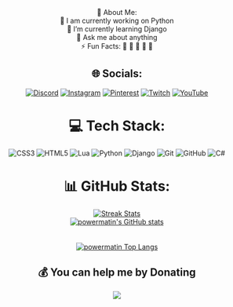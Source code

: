 <div align="center">
💫 About Me: <br>
🏢 I am currently working on Python <br> 🌱 I’m currently learning Django <br> 💬 Ask me about anything <br>⚡ Fun Facts: 🍕 🏉 🏏 🎥 🚞


## 🌐 Socials:
[![Discord](https://img.shields.io/badge/Discord-%237289DA.svg?logo=discord&logoColor=white)](https://discord.gg/gGzEK7AHYE) 
[![Instagram](https://img.shields.io/badge/Instagram-%23E4405F.svg?logo=Instagram&logoColor=white)](https://instagram.com/powermatin) 
[![Pinterest](https://img.shields.io/badge/Pinterest-%23E60023.svg?logo=Pinterest&logoColor=white)](https://pinterest.com/matinshahabadi3) 
[![Twitch](https://img.shields.io/badge/Twitch-%239146FF.svg?logo=Twitch&logoColor=white)](https://twitch.tv/powermatin) 
[![YouTube](https://img.shields.io/badge/YouTube-%23FF0000.svg?logo=YouTube&logoColor=white)](https://youtube.com/@powermatin) 

# 💻 Tech Stack:
![CSS3](https://img.shields.io/badge/css3-%231572B6.svg?style=flat&logo=css3&logoColor=white) 
![HTML5](https://img.shields.io/badge/html5-%23E34F26.svg?style=flat&logo=html5&logoColor=white) 
![Lua](https://img.shields.io/badge/lua-%232C2D72.svg?style=flat&logo=lua&logoColor=white) 
![Python](https://img.shields.io/badge/python-3670A0?style=flat&logo=python&logoColor=ffdd54) 
![Django](https://img.shields.io/badge/django-%23092E20.svg?style=flat&logo=django&logoColor=white) 
![Git](https://img.shields.io/badge/git-%23F05033.svg?style=flat&logo=git&logoColor=white) 
![GitHub](https://img.shields.io/badge/github-%23121011.svg?style=flat&logo=github&logoColor=white)
![C#](https://img.shields.io/badge/c%23-%23239120.svg?style=flat&logo=csharp&logoColor=white) 


# 📊 GitHub Stats:
<div align="center">
  <a href="#">
    <img src="https://streak-stats.demolab.com/?user=power0matin&theme=codeSTACKr&hide_border=false" alt="Streak Stats">
  </a>
</div>
<div align="center">
    <a href="#">
  <img src="https://github-readme-stats.vercel.app/api?username=power0matin&theme=codeSTACKr&hide_border=false&include_all_commits=false&count_private=false" alt="powermatin's GitHub stats">
</div>
<br>
<div align="center">
<br>
  <a href="#"> 
    <img src="https://github-readme-stats.vercel.app/api/top-langs/?username=power0matin&theme=codeSTACKr&hide_border=false&include_all_commits=false&count_private=false&layout=compact" alt="powermatin Top Langs">
  </a>
</div>




  ## 💰 You can help me by Donating
<a href="https://www.coffeebede.com/powermatin"><img class="img-fluid" src="https://coffeebede.ir/DashboardTemplateV2/app-assets/images/banner/default-yellow.svg" /></a>  
<!-- Proudly created with GPRM ( https://gprm.itsvg.in ) -->
</div>
